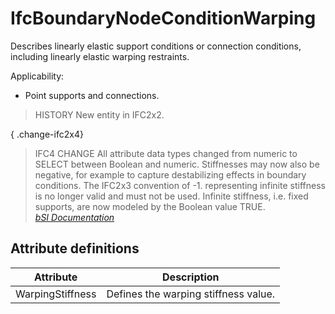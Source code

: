 IfcBoundaryNodeConditionWarping
===============================
Describes linearly elastic support conditions or connection conditions,
including linearly elastic warping restraints.  
  
Applicability:  
  
* Point supports and connections.  
  
> HISTORY  New entity in IFC2x2.  
  
{ .change-ifc2x4}  
> IFC4 CHANGE  All attribute data types changed from numeric to SELECT between
> Boolean and numeric. Stiffnesses may now also be negative, for example to
> capture destabilizing effects in boundary conditions. The IFC2x3 convention
> of -1. representing infinite stiffness is no longer valid and must not be
> used. Infinite stiffness, i.e. fixed supports, are now modeled by the
> Boolean value TRUE.  
[ _bSI
Documentation_](https://standards.buildingsmart.org/IFC/DEV/IFC4_2/FINAL/HTML/schema/ifcstructuralloadresource/lexical/ifcboundarynodeconditionwarping.htm)


Attribute definitions
---------------------
| Attribute        | Description                          |
|------------------|--------------------------------------|
| WarpingStiffness | Defines the warping stiffness value. |


